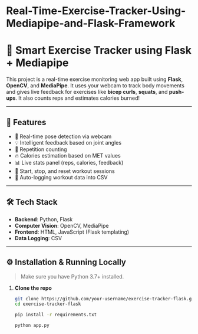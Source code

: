 # Real-Time-Exercise-Tracker-Using-Mediapipe-and-Flask-Framework

# 💪 Smart Exercise Tracker using Flask + Mediapipe

This project is a real-time exercise monitoring web app built using **Flask**, **OpenCV**, and **MediaPipe**. It uses your webcam to track body movements and gives live feedback for exercises like **bicep curls**, **squats**, and **push-ups**. It also counts reps and estimates calories burned!

---

## 🚀 Features

- 🎥 Real-time pose detection via webcam  
- 💡 Intelligent feedback based on joint angles  
- 🔢 Repetition counting  
- 🔥 Calories estimation based on MET values  
- 📊 Live stats panel (reps, calories, feedback)  
- 🔁 Start, stop, and reset workout sessions  
- 📝 Auto-logging workout data into CSV  

---

## 🛠️ Tech Stack

- **Backend**: Python, Flask  
- **Computer Vision**: OpenCV, MediaPipe  
- **Frontend**: HTML, JavaScript (Flask templating)  
- **Data Logging**: CSV  

---

## ⚙️ Installation & Running Locally

> Make sure you have Python 3.7+ installed.

1. **Clone the repo**
   ```bash
   git clone https://github.com/your-username/exercise-tracker-flask.git
   cd exercise-tracker-flask

   pip install -r requirements.txt

   python app.py
